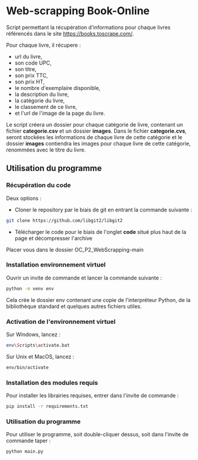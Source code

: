 # Web-scrapping Book-Online

Script permettant la récupération d'informations pour chaque livres référencés dans le site https://books.toscrape.com/.

Pour chaque livre, il récupere : 
- url du livre,
- son code UPC,
- son titre,
- son prix TTC,
- son prix HT,
- le nombre d'exemplaire disponible,
- la description du livre,
- la catégorie du livre,
- le classement de ce livre,
- et l'url de l'image de la page du livre.

Le script créera un dossier pour chaque catégorie de livre, contenant un fichier **categorie.csv** et un dossier **images**.
Dans le fichier **categorie.cvs**, seront stockées les informations de chaque livre de cette catégorie et le dossier **images** contiendra les images pour chaque livre de cette catégorie, renommées avec le titre du livre.


## Utilisation du programme

### Récupération du code
  Deux options : 
   - Cloner le repository par le biais de git en entrant la commande suivante :
   ```bash 
   git clone https://github.com/libgit2/libgit2
   ```
   - Télécharger le code pour le biais de l'onglet **code** situé plus haut de la page et décompresser l'archive
   
Placer vous dans le dossier OC_P2_WebScrapping-main

### Installation environnement virtuel

Ouvrir un invite de commande et lancer la commande suivante :
```bash 
python -m venv env
```
Cela crée le dossier env contenant une copie de l'interpréteur Python, de la bibliothèque standard et quelques autres fichiers utiles.

### Activation de l'environnement virtuel

Sur Windows, lancez :
```bash
env\Scripts\activate.bat
```

Sur Unix et MacOS, lancez :
```bash
env/bin/activate
```
### Installation des modules requis

Pour installer les librairies requises, entrer dans l'invite de commande : 
```bash
pip install -r requirements.txt
```
### Utilisation  du programme

Pour utiliser le programme, soit double-cliquer dessus, soit dans l'invite de commande taper : 

```bash
python main.py
```

